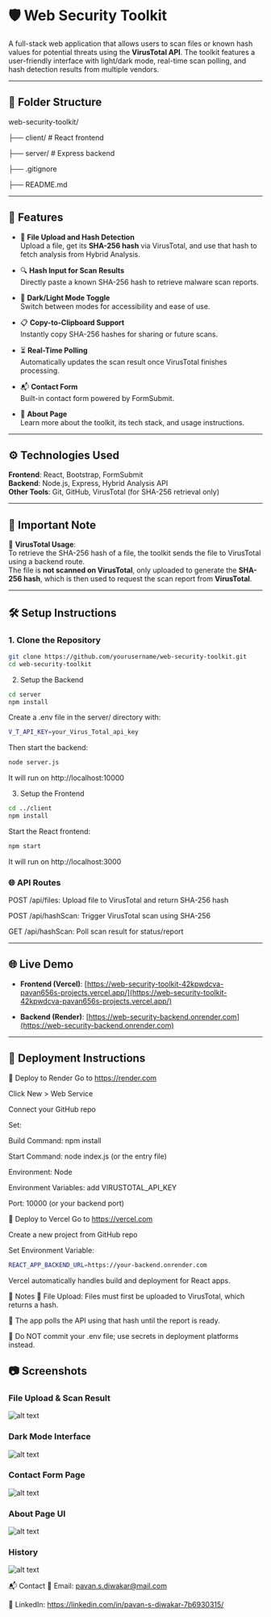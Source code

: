 # 🛡️ Web Security Toolkit

A full-stack web application that allows users to scan files or known hash values for potential threats using the **VirusTotal API**. The toolkit features a user-friendly interface with light/dark mode, real-time scan polling, and hash detection results from multiple vendors.

---

## 📁 Folder Structure

web-security-toolkit/

├── client/ # React frontend

├── server/ # Express backend

├── .gitignore

├── README.md


---

## 🚀 Features

- 📁 **File Upload and Hash Detection**  
  Upload a file, get its **SHA-256 hash** via VirusTotal, and use that hash to fetch analysis from Hybrid Analysis.

- 🔍 **Hash Input for Scan Results**  
  Directly paste a known SHA-256 hash to retrieve malware scan reports.

- 🌙 **Dark/Light Mode Toggle**  
  Switch between modes for accessibility and ease of use.

- 📋 **Copy-to-Clipboard Support**  
  Instantly copy SHA-256 hashes for sharing or future scans.

- ⏳ **Real-Time Polling**  
  Automatically updates the scan result once VirusTotal finishes processing.

- 📬 **Contact Form**  
  Built-in contact form powered by FormSubmit.

- 🧾 **About Page**  
  Learn more about the toolkit, its tech stack, and usage instructions.

---

## ⚙️ Technologies Used

**Frontend**: React, Bootstrap, FormSubmit  
**Backend**: Node.js, Express, Hybrid Analysis API  
**Other Tools**: Git, GitHub, VirusTotal (for SHA-256 retrieval only)

---

## 📝 Important Note

📌 **VirusTotal Usage**:  
To retrieve the SHA-256 hash of a file, the toolkit sends the file to VirusTotal using a backend route.  
The file is **not scanned on VirusTotal**, only uploaded to generate the **SHA-256 hash**, which is then used to request the scan report from **VirusTotal**.

---

## 🛠️ Setup Instructions

### 1. Clone the Repository

```bash
git clone https://github.com/yourusername/web-security-toolkit.git
cd web-security-toolkit
```

2. Setup the Backend

```bash
cd server
npm install
```

Create a .env file in the server/ directory with:
```bash
V_T_API_KEY=your_Virus_Total_api_key
```

Then start the backend:
```bash
node server.js
```
It will run on http://localhost:10000


3. Setup the Frontend
```bash
cd ../client
npm install
```

Start the React frontend:
```bash
npm start
```
It will run on http://localhost:3000


### 🌐 API Routes

POST /api/files: Upload file to VirusTotal and return SHA-256 hash

POST /api/hashScan: Trigger VirusTotal scan using SHA-256

GET /api/hashScan: Poll scan result for status/report

---

## 🌐 Live Demo

- **Frontend (Vercel)**: [https://web-security-toolkit-42kpwdcva-pavan656s-projects.vercel.app/](https://web-security-toolkit-42kpwdcva-pavan656s-projects.vercel.app/)

- **Backend (Render)**: [https://web-security-backend.onrender.com](https://web-security-backend.onrender.com)

---

## 🚀 Deployment Instructions

🚀 Deploy to Render
Go to https://render.com

Click New > Web Service

Connect your GitHub repo

Set:

Build Command: npm install

Start Command: node index.js (or the entry file)

Environment: Node

Environment Variables: add VIRUSTOTAL_API_KEY

Port: 10000 (or your backend port)

🚀 Deploy to Vercel
Go to https://vercel.com

Create a new project from GitHub repo

Set Environment Variable:
```bash
REACT_APP_BACKEND_URL=https://your-backend.onrender.com
```
Vercel automatically handles build and deployment for React apps.

📝 Notes
🧾 File Upload: Files must first be uploaded to VirusTotal, which returns a hash.

🔁 The app polls the API using that hash until the report is ready.

🔐 Do NOT commit your .env file; use secrets in deployment platforms instead.


## 📷 Screenshots

### File Upload & Scan Result
![alt text](<Screenshot 2025-07-18 141047.png>)

### Dark Mode Interface
![alt text](<Screenshot 2025-07-18 141114.png>)

### Contact Form Page
![alt text](<Screenshot 2025-07-18 141141.png>)

### About Page UI
![alt text](<Screenshot 2025-07-18 141709.png>)

### History
![alt text](<Screenshot 2025-07-18 141743.png>)

📬 Contact
📧 Email: pavan.s.diwakar@mail.com

💼 LinkedIn: https://linkedin.com/in/pavan-s-diwakar-7b6930315/

